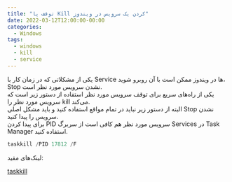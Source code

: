 ```yaml
---
title: "توقف یا Kill کردن یک سرویس در ویندوز"
date: 2022-03-12T12:00:00-00:00
categories:
  - Windows
tags:
  - windows
  - kill
  - service
---
```


یکی از مشکلاتی که در زمان کار با Service ها در ویندوز ممکن است با آن روبرو شوید، Stop نشدن سرویس مورد نظر است.  
یکی از راه‌های سریع برای توقف سرویس مورد نظر استفاده از دستور زیر است که سرویس مورد نظر را kill می‌کند.  
البته از دستور زیر نباید در تمام مواقع استفاده کنید و باید مشکل اصلی Stop نشدن سرویس را پیدا کنید.  
برای پیدا کردن PID سرویس مورد نظر هم کافی است از سربرگ Services در Task Manager استفاده کنید.  

```powershell
taskkill /PID 17812 /F
```

لینک‌های مفید:  

[taskkill](https://docs.microsoft.com/en-us/windows-server/administration/windows-commands/taskkill)  